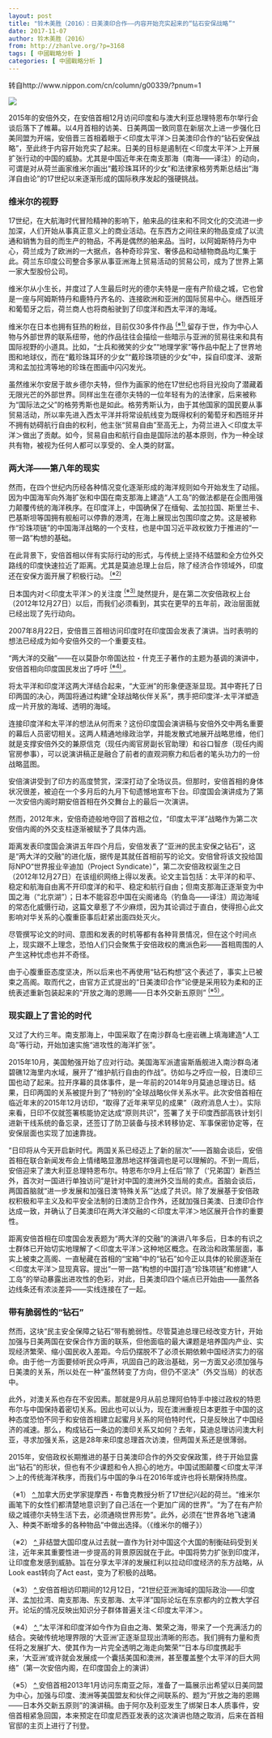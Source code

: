 ```yaml
---
layout: post
title: "铃木美胜（2016）：日美澳印合作——内容开始充实起来的“钻石安保战略”"
date: 2017-11-07
author: 铃木美胜（2016）
from: http://zhanlve.org/?p=3168
tags: [ 中國戰略分析 ]
categories: [ 中國戰略分析 ]
---
```


<div id="entry">
 <div class="at-above-post addthis_tool" data-url="http://zhanlve.org/?p=3168">
 </div>
 <p>
  转自http://www.nippon.com/cn/column/g00339/?pnum=1
 </p>
 <p>
  <img src="http://www.nippon.com/cn/files/g00339_main.jpg"/>
 </p>
 <p>
  2015年的安倍外交，在安倍首相12月访问印度和与澳大利亚总理特恩布尔举行会谈后落下了帷幕。以4月首相的访美、日美两国一致同意在新层次上进一步强化日美同盟为开端，安倍晋三首相着眼于＜印度太平洋＞日美澳印合作的“钻石安保战略”，至此终于内容开始充实了起来。日美的目标是遏制在＜印度太平洋＞上开展扩张行动的中国的威胁。尤其是中国近年来在南支那海（南海——译注）的动向，可谓是对从荷兰画家维米尔画出“戴珍珠耳环的少女”和法律家格劳秀斯总结出“海洋自由论”的17世纪以来逐渐形成的国际秩序发起的强硬挑战。
 </p>
 <h3>
  维米尔的视野
 </h3>
 <p>
  17世纪，在大航海时代冒险精神的影响下，舶来品的往来和不同文化的交流进一步加深，人们开始从事真正意义上的商业活动。在东西方之间往来的物品变成了以流通和销售为目的而生产的物品，不再是偶然的舶来品。当时，以阿姆斯特丹为中心，荷兰成为了欧洲的一大据点，各种奇珍异宝、奢侈品和动植物商品均汇集于此。荷兰东印度公司整合多家从事亚洲海上贸易活动的贸易公司，成为了世界上第一家大型股份公司。
 </p>
 <p>
  维米尔从小生长，并度过了人生最后时光的德尔夫特是一座有产阶级之城，它也曾是一座与阿姆斯特丹和鹿特丹齐名的、连接欧洲和亚洲的国际贸易中心。继西班牙和葡萄牙之后，荷兰商人也将商船驶到了印度洋和西太平洋的海域。
 </p>
 <p>
  维米尔在日本也拥有狂热的粉丝，目前仅30多件作品
  <a id="back01" name="back01">
  </a>
  <a href="http://www.nippon.com/cn/column/g00339/#note01">
   <sup>
    (※1)
   </sup>
  </a>
  留存于世，作为中心人物与外部世界的联系纽带，他的作品往往会描绘一些暗示与亚洲的贸易往来和具有国际视野的小道具。比如，“士兵和微笑的少女”“地理学家”等作品中配上了世界地图和地球仪，而在“戴珍珠耳环的少女”“戴珍珠项链的少女”中，採自印度洋、波斯湾和孟加拉湾等地的珍珠在图画中闪闪发光。
 </p>
 <p>
  虽然维米尔安居于故乡德尔夫特，但作为画家的他在17世纪也将目光投向了潜藏着无限光芒的外部世界。同样出生在德尔夫特的一位年轻有为的法律家，后来被称为“国际法之父”的格劳秀斯也是如此。格劳秀斯认为，由于其他国家的国民要从事贸易活动，所以率先进入西太平洋并将常设航线变为既得权利的葡萄牙和西班牙并不拥有妨碍航行自由的权利，他主张“贸易自由”至高无上，为荷兰进入＜印度太平洋＞做出了贡献。如今，贸易自由和航行自由是国际法的基本原则，作为一种全球共有物，被视为任何人都可以享受的、全人类的财富。
 </p>
 <h3>
  两大洋——第八年的现实
 </h3>
 <p>
  然而，在四个世纪内历经各种情况变化逐渐形成的海洋规则如今开始发生了动摇。因为中国海军向外海扩张和中国在南支那海上建造“人工岛”的做法都是在企图用强力颠覆传统的海洋秩序。在印度洋上，中国确保了在缅甸、孟加拉国、斯里兰卡、巴基斯坦等国拥有舰船可以停靠的港湾，在海上展现出包围印度之势。这是被称作“珍珠项链”的中国海洋战略的一个支柱，也是中国习近平政权致力于推进的“一带一路”构想的基础。
 </p>
 <p>
  在此背景下，安倍首相以伴有实际行动的形式，与传统上坚持不结盟和全方位外交路线的印度快速拉近了距离。尤其是莫迪总理上台后，除了经济合作领域外，印度还在安保方面开展了积极行动。
  <a id="back02" name="back02">
  </a>
  <a href="http://www.nippon.com/cn/column/g00339/?pnum=2#note02">
   <sup>
    (※2)
   </sup>
  </a>
 </p>
 <p>
  日本国内对＜印度太平洋＞的关注度
  <a id="back03" name="back03">
  </a>
  <a href="http://www.nippon.com/cn/column/g00339/?pnum=2#note03">
   <sup>
    (※3)
   </sup>
  </a>
  陡然提升，是在第二次安倍政权上台（2012年12月27日）以后，而我们必须看到，其实在更早的五年前，政治层面就已经出现了先行动向。
 </p>
 <p>
  2007年8月22日，安倍晋三首相访问印度时在印度国会发表了演讲。当时表明的想法已经成为如今安倍外交的一个重要支柱。
 </p>
 <p>
  “两大洋的交融”——在以莫卧尔帝国达拉・什克王子著作的主题为基调的演讲中，安倍首相向印度国民发出了呼吁
  <a id="back04" name="back04">
  </a>
  <a href="http://www.nippon.com/cn/column/g00339/?pnum=2#note04">
   <sup>
    (※4)
   </sup>
  </a>
  。
 </p>
 <p>
  将太平洋和印度洋这两大洋结合起来，“大亚洲”的形象便逐渐显现。其中寄托了日印两国的决心，两国将通过构建“全球战略伙伴关系”，携手把印度洋-太平洋塑造成一片开放的海域、透明的海域。
 </p>
 <p>
  连接印度洋和太平洋的想法从何而来？这份印度国会演讲稿与安倍外交中两名重要的幕后人员密切相关。这两人精通地缘政治学，并能发散式地展开战略思维，他们就是支撑安倍外交的兼原信克（现任内阁官房副长官助理）和谷口智彦（现任内阁官房参事），可以说演讲稿正是融合了前者的直观洞察力和后者的笔头功力的一份战略蓝图。
 </p>
 <p>
  安倍演讲受到了印方的高度赞赏，深深打动了全场议员。但那时，安倍首相的身体状况很差，被迫在一个多月后的九月下旬遗憾地宣布下台。印度国会演讲成为了第一次安倍内阁时期安倍首相在外交舞台上的最后一次演讲。
 </p>
 <p>
  然而，2012年末，安倍奇迹般地夺回了首相之位，“印度太平洋”战略作为第二次安倍内阁的外交支柱逐渐被赋予了具体内涵。
 </p>
 <p>
  距离发表印度国会演讲五年四个月后，安倍发表了“亚洲的民主安保之钻石”，这是“两大洋的交融”的进化版，据传是其就任首相前写的论文。安倍曾将该文投给国际NPO“世界报业辛迪加（Project Syndicate）”，第二次安倍政权诞生之日（2012年12月27日）在该组织网络上得以发表。论文主旨包括：太平洋的和平、稳定和航海自由离不开印度洋的和平、稳定和航行自由；但南支那海正逐渐变为中国之海（“北京湖”）；日本不能容忍中国在尖阁诸岛（钓鱼岛——译注）周边海域的常态化威慑行动，这篇文章惹了不少麻烦，因为其论调过于直白，使得担心此文影响对华关系的心腹重臣事后赶紧出面四处灭火。
 </p>
 <p>
  尽管撰写论文的时间、意图和发表的时机等都有各种背景情况，但在这个时间点上，现实跟不上理念，恐怕人们只会聚焦于安倍政权的鹰派色彩——首相周围的人产生这种忧虑也并不奇怪。
 </p>
 <p>
  由于心腹重臣态度坚决，所以后来也不再使用“钻石构想”这个表述了，事实上已被束之高阁。取而代之，由官方正式提出的“日美澳印合作”论便是采用较为柔和的正统表述重新包装起来的“开放之海的恩赐——日本外交新五原则”
  <a id="back05" name="back05">
  </a>
  <a href="http://www.nippon.com/cn/column/g00339/?pnum=2#note05">
   <sup>
    (※5)
   </sup>
  </a>
  。
 </p>
 <h3>
  现实跟上了言论的时代
 </h3>
 <p>
  又过了大约三年。南支那海上，中国采取了在南沙群岛七座岩礁上填海建造“人工岛”等行动，开始加速实施“进攻性的海洋扩张”。
 </p>
 <p>
  2015年10月，美国勉强开始了应对行动。美国海军派遣宙斯盾舰进入南沙群岛渚碧礁12海里内水域，展开了“维护航行自由的作战”。彷如与之呼应一般，日澳印三国也动了起来。拉开序幕的具体事件，是一年前的2014年9月莫迪总理访日。结果，日印两国的关系被提升到了“特别的”全球战略伙伴关系水平。此次安倍首相在临近年末的2015年12月访印，“取得了近年来罕见的成果”（政府消息人士）。实际来看，日印不仅就签署核能协定达成“原则共识”，签署了关于印度西部高铁计划引进新干线系统的备忘录，还签订了防卫装备与技术转移协定、军事保密协定等，在安保层面也实现了加速靠拢。
 </p>
 <p>
  “日印将从今天开启新时代。两国关系已经迈上了新的层次”——首脑会谈后，安倍首相在联合新闻发布会上情绪略显激昂地这样强调也是可以理解的。不到一周后，安倍迎来了澳大利亚总理特恩布尔。特恩布尔9月上任后“除了（‘兄弟国’）新西兰外，首次对一国进行单独访问”是针对中国的澳洲外交当局的卖点。首脑会谈后，两国首脑就“进一步发展和加强日澳‘特殊关系’”达成了共识。除了发展基于安倍政权积极和平主义及和平安全法制的日澳防卫合作外，还就加强日美澳、日澳印合作达成一致，并确认了日美澳印在两大洋交融的＜印度太平洋＞地区展开合作的重要性。
 </p>
 <p>
  距离安倍首相在印度国会发表题为“两大洋的交融”的演讲八年多后，日本的有识之士群体已开始切实地理解了＜印度太平洋＞这种地区概念。在政治和政策层面，事实上被束之高阁、一直秘藏在首相的“宝箱”中的“钻石”如今正以具体的轮廓逐渐在＜印度太平洋＞显现真容。提出“一带一路”构想的中国打造“珍珠项链”和修建“人工岛”的举动暴露出进攻性的色彩，对此，日美澳印四个端点已开始由——虽然各边线条还有浓淡差异——实线连接在了一起。
 </p>
 <h3>
  带有脆弱性的“钻石”
 </h3>
 <p>
  然而，这块“民主安全保障之钻石”带有脆弱性。尽管莫迪总理已经改变方针，开始加强与日美两国在安保合作方面的联系，但他面临的最大课题是培养国内产业、实现经济繁荣、缩小国民收入差距。今后仍摆脱不了必须长期依赖中国经济实力的宿命。由于他一方面要倾听民众呼声，巩固自己的政治基础，另一方面又必须加强与日美澳的关系，所以处在一种“虽然转变了方向，但仍不坚决”（外交当局）的状态中。
 </p>
 <p>
  此外，对澳关系也存在不安因素。那就是9月从前总理阿伯特手中接过政权的特恩布尔与中国保持着密切关系。因此也可以认为，现在澳洲重视日本更胜于中国的这种态度恐怕不同于和安倍首相建立起蜜月关系的阿伯特时代，只是反映出了中国经济的减速。那么，构成钻石一条边的澳印关系又如何？去年，莫迪总理访问澳大利亚，寻求加强关系，这是28年来印度总理首次访澳，但两国关系还是很薄弱。
 </p>
 <p>
  2015年，安倍政权长期推进的基于日美澳印合作的外交安保政策，终于开始显露出“钻石”的形状，但也有不少课题和令人担心的地方。中国试图颠覆＜印度太平洋＞上的传统海洋秩序，而我们与中国的争斗在2016年或许也将长期保持热度。
 </p>
 <p>
  （※1）
  <a href="http://www.nippon.com/cn/column/g00339/?pnum=1#back01">
   ^
  </a>
  加拿大历史学家提摩西・布鲁克教授分析了17世纪兴起的荷兰。“维米尔画笔下的女性们都清楚地意识到了自己活在一个更加广阔的世界”。“为了在有产阶级之城德尔夫特生活下去，必须通晓世界形势”。此外，必须在“世界各地飞速涌入、种类不断增多的各种物品”中做出选择。（《维米尔的帽子》）
 </p>
 <p class="txt10">
  （※2）
  <a href="http://www.nippon.com/cn/column/g00339/?pnum=2#back02">
   ^
  </a>
  非结盟大国印度从过去就一直作为针对中国这个大国的制衡砝码受到关注，近年来其重要性进一步提高的背景原因就在于此。中国将势力扩张到印度洋，让印度愈发感到威胁。旨在分享太平洋的发展红利以拉动印度经济的东方战略，从Look east转向了Act east，变为了积极的战略。
 </p>
 <p class="txt10">
  <a id="note03" name="note03">
  </a>
  （※3）
  <a href="http://www.nippon.com/cn/column/g00339/?pnum=2#back03">
   ^
  </a>
  安倍首相访印期间的12月12日，“21世纪亚洲海域的国际政治——印度洋、孟加拉湾、南支那海、东支那海、太平洋”国际论坛在东京都内的立教大学召开。论坛的情况反映出知识分子群体普遍关注＜印度太平洋＞。
 </p>
 <p class="txt10">
  <a id="note04" name="note04">
  </a>
  （※4）
  <a href="http://www.nippon.com/cn/column/g00339/?pnum=2#back04">
   ^
  </a>
  “太平洋和印度洋如今作为自由之海、繁荣之海，带来了一个充满活力的结合。突破传统地理界限的‘大亚洲’正逐渐显现出清晰的形态。我们拥有力量和责任将之发展扩大、使其作为一片完全透明之海走向繁荣”“日本与印度携起手来，‘大亚洲’或许就会发展成一个囊括美国和澳洲，甚至覆盖整个太平洋的巨大网络”（第一次安倍内阁，在印度国会上的演讲）
 </p>
 <p class="txt10">
  <a id="note05" name="note05">
  </a>
  （※5）
  <a href="http://www.nippon.com/cn/column/g00339/?pnum=2#back05">
   ^
  </a>
  安倍首相2013年1月访问东南亚之际，准备了一篇展示出希望以日美同盟为中心，加强与印度、澳洲等美国盟友和伙伴之间联系的、题为“开放之海的恩赐——日本外交新五原则”的演讲稿。由于阿尔及利亚发生了绑架日本人质事件，安倍首相紧急回国，本来预定在印度尼西亚发表的这次演讲也随之取消，后来在首相官邸的主页上进行了刊登。
 </p>
 <p class="txt10">
  <!-- AddThis Advanced Settings above via filter on the_content -->
  <!-- AddThis Advanced Settings below via filter on the_content -->
  <!-- AddThis Advanced Settings generic via filter on the_content -->
  <!-- AddThis Share Buttons above via filter on the_content -->
  <!-- AddThis Share Buttons below via filter on the_content -->
  <div class="at-below-post addthis_tool" data-url="http://zhanlve.org/?p=3168">
  </div>
  <!-- AddThis Share Buttons generic via filter on the_content -->
 </p>
</div>

